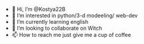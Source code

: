 - 👋 Hi, I’m @Kostya22B
- 👀 I’m interested in python/3-d modeeling/ web-dev
- 🌱 I’m currently learning english
- 💞️ I’m looking to collaborate on Witch
- 📫 How to reach me just give me a cup of coffee

<!---
Kostya22B/Kostya22B is a ✨ special ✨ repository because its `README.md` (this file) appears on your GitHub profile.
You can click the Preview link to take a look at your changes.
--->
